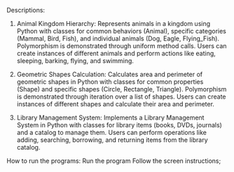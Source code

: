 Descriptions: 
1. Animal Kingdom Hierarchy:
Represents animals in a kingdom using Python with classes for common behaviors (Animal), specific categories (Mammal, Bird, Fish), and individual animals (Dog, Eagle, Flying_Fish).
Polymorphism is demonstrated through uniform method calls.
Users can create instances of different animals and perform actions like eating, sleeping, barking, flying, and swimming.

2. Geometric Shapes Calculation:
Calculates area and perimeter of geometric shapes in Python with classes for common properties (Shape) and specific shapes (Circle, Rectangle, Triangle).
Polymorphism is demonstrated through iteration over a list of shapes.
Users can create instances of different shapes and calculate their area and perimeter.

3. Library Management System:
Implements a Library Management System in Python with classes for library items (books, DVDs, journals) and a catalog to manage them.
Users can perform operations like adding, searching, borrowing, and returning items from the library catalog.

How to run the programs:
Run the program
Follow the screen instructions;

